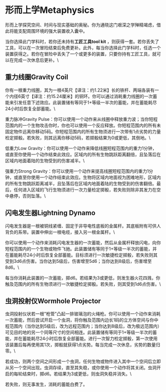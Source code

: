 # 形而上学Metaphysics 

形而上学探究空间、时间与现实基础的奥秘。你为通晓这门艰深之学殚精竭虑，借此将能支配周围环境的强大装置收入囊中。

当你选择此门学科时，若你还未持有**工匠工具tool kit**
，则获得一套。若你丢失了工具，可以在一次冒险结束后免费更补。此外，每当你选择此门学科时，任选一个装置获得之。若你在冒险中丢失了一个或更多的装置，只要你持有工匠工具，就可以在完成一次休息后更补。\

## 重力线圈Gravity Coil 

你有一根重力线圈，其为一根4英尺【译注：约1.22米】长的铁杆、两端各装有一个内径6英寸【译注：约15.24厘米】的铜环。你可以通过消耗重力线圈的一次蓄能来引发任意下述效应。此装置储有等同于1+等级一半次的蓄能，并在蓄能耗尽24小时后恢复全部蓄能。\

重力脉冲Gravity
Pulse：你可以使用一个动作来从线圈中释放重力波；当你短程范围内的一个生物攻击你时，你也可以使用一个反应释放。你短程范围内的所有未固定物件远离你移动5码。你短程范围内的所有生物须进行一次带有1点劣势的力量检定掷骰。若失败，则其远离你移动5码，若掷骰结果为0或更低，其倒地。\

低重力Low
Gravity：你可以使用一个动作来降低线圈短程范围内的重力1分钟，或直至你使用一个动作结束此效应。区域内的所有生物跳跃距离翻倍，且坠落后在区域内地面着陆的生物受到的伤害减半。\

强重力Strong
Gravity：你可以使用一个动作来提高线圈短程范围内的重力1分钟，或直至你使用一个动作结束此效应。生物将区域内地面视为困难地形，区域内的所有生物跳跃距离减半，且坠落后在区域内地面着陆的生物受到的伤害翻倍。最后，任何进入区域的飞行生物须进行一次力量检定掷骰，若失败则除非其发力在空中悬停，否则坠落。\

## 闪电发生器Lightning Dynamo 

闪电发生器是一根被铜线紧缠、固定于非导电性底板的金属杆。其底板附有可供人背负的系带。装置中伸出一根电缆，接入另一根金属杆。\

你可以使用一个动作来消耗闪电发生器的一次蓄能，然后从金属杆释放闪电，向你短程范围内的一个生物或物件飞驰。此装置储有等同于1+等级一半次的蓄能，并在蓄能耗尽24小时后恢复全部蓄能。目标须进行一次敏捷检定掷骰，若失败则其受到3d6点伤害。当你达到5级后，伤害增至5d6；当你达到8级后，伤害增至8d6。\

每当你消耗此装置的一次蓄能，掷d6。若结果为3或更低，则发生器火花四溅，你触及范围内的所有生物须进行一次敏捷检定掷骰。若失败，则其受到1d6点伤害。\

## 虫洞投射仪Wormhole Projector 

虫洞投射仪状若一根"枪管"凸起一排玻璃泡的火绳枪。你可以使用一个动作来消耗一次蓄能，然后尝试开启一个虫洞，将你触及范围内边长1码的立方体空间与你中程范围内（当你达到5级后，改为远程范围内；当你达到8级后，改为极远范围内）可见目的地的另一个同等尺寸的空间相连。此装置储有等同于1+等级一半次的蓄能，并在蓄能耗尽24小时后恢复全部蓄能。进行一次智力检定掷骰，第一次使用该装置后每再使用其1次，掷骰就获得1点劣势。每当完成一次休息，劣势的数量归零。\

若成功，则两个空间之间形成一个虫洞，任何生物或物件进入其中一个空间后立即从另一个空间出现。虫洞存续，直至其失稳，或你使用一个动作将其关闭。虫洞开启的每轮结束时，掷d6。若结果为3或更低，则虫洞失稳并消失。\

若失败，则无事发生，消耗的蓄能白费了。
